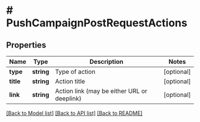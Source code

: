 # # PushCampaignPostRequestActions

## Properties

Name | Type | Description | Notes
------------ | ------------- | ------------- | -------------
**type** | **string** | Type of action | [optional] 
**title** | **string** | Action title | [optional] 
**link** | **string** | Action link (may be either URL or deeplink) | [optional] 

[[Back to Model list]](../../README.md#documentation-for-models) [[Back to API list]](../../README.md#documentation-for-api-endpoints) [[Back to README]](../../README.md)



